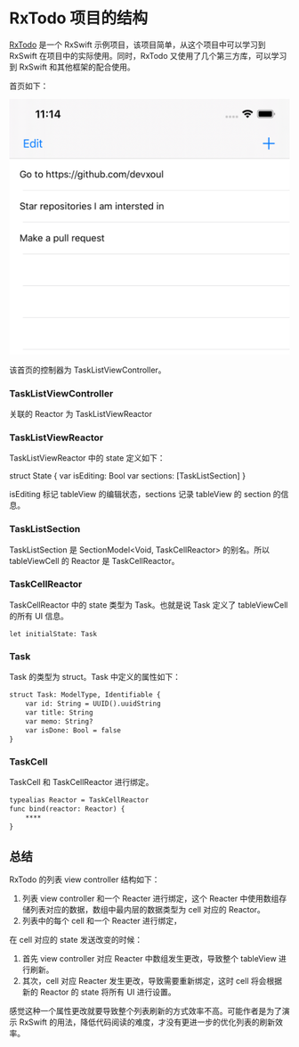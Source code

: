 # RxTodo 项目的结构

[RxTodo](https://github.com/devxoul/RxTodo) 是一个 RxSwift 示例项目，该项目简单，从这个项目中可以学习到 RxSwift 在项目中的实际使用。同时，RxTodo 又使用了几个第三方库，可以学习到 RxSwift 和其他框架的配合使用。

首页如下：

![RxTodo](./../images/RxTodo/RxTodo_list.png)


该首页的控制器为 TaskListViewController。

### TaskListViewController

关联的 Reactor 为 TaskListViewReactor 

### TaskListViewReactor

TaskListViewReactor 中的 state 定义如下：

struct State {
    var isEditing: Bool
    var sections: [TaskListSection]
}

isEditing 标记 tableView 的编辑状态，sections 记录 tableView 的 section 的信息。

### TaskListSection    

TaskListSection 是 SectionModel<Void, TaskCellReactor> 的别名。所以 tableViewCell 的 Reactor 是 TaskCellReactor。

### TaskCellReactor 

TaskCellReactor 中的 state 类型为 Task。也就是说 Task 定义了 tableViewCell 的所有 UI 信息。

```
let initialState: Task
```

### Task

Task 的类型为 struct。Task 中定义的属性如下：

```
struct Task: ModelType, Identifiable {   
    var id: String = UUID().uuidString
    var title: String
    var memo: String?
    var isDone: Bool = false
}
```

### TaskCell

TaskCell 和 TaskCellReactor 进行绑定。

```
typealias Reactor = TaskCellReactor
func bind(reactor: Reactor) {
    ****
}

```

## 总结

RxTodo 的列表 view controller 结构如下：

1. 列表 view controller 和一个 Reacter 进行绑定，这个 Reacter 中使用数组存储列表对应的数据，数组中最内层的数据类型为 cell 对应的 Reactor。
1. 列表中的每个 cell 和一个 Reacter 进行绑定，

在 cell 对应的 state 发送改变的时候：

1. 首先 view controller 对应 Reacter 中数组发生更改，导致整个 tableView 进行刷新。
1. 其次，cell 对应 Reacter 发生更改，导致需要重新绑定，这时 cell 将会根据新的 Reactor 的 state 将所有 UI 进行设置。

感觉这种一个属性更改就要导致整个列表刷新的方式效率不高。可能作者是为了演示 RxSwift 的用法，降低代码阅读的难度，才没有更进一步的优化列表的刷新效率。


